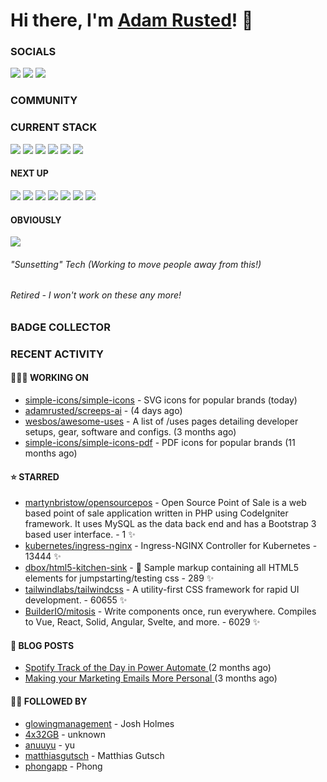 # Hi there, I'm [Adam Rusted](https://www.adamrusted.me/)! 👋

### SOCIALS
[![](https://img.shields.io/badge/-@adamrusted-%231DA1F2?style=for-the-badge&logo=twitter&logoColor=ffffff)](https://twitter.com/adamrusted)
[![](https://img.shields.io/badge/-@adamrusted-%23E1306C?style=for-the-badge&logo=instagram&logoColor=ffffff)](https://www.instagram.com/adamrusted/)
[![](https://img.shields.io/badge/-@adamrusted-%230A66C2?style=for-the-badge&logo=linkedin&logoColor=ffffff)](https://www.linkedin.com/in/adamrusted/)

### COMMUNITY

### CURRENT STACK
![](https://img.shields.io/badge/Azure-0078D4.svg?style=for-the-badge&logo=microsoft-azure&logoColor=white)
![](https://img.shields.io/badge/Power%20Platform-Canvas%20Apps-%23eee.svg?style=for-the-badge&logo=power-apps&logoColor=white&labelColor=742774)
![](https://img.shields.io/badge/Power%20Platform-Model--Driven%20Apps-%23eee.svg?style=for-the-badge&logo=power-apps&logoColor=white&labelColor=742774)
![](https://img.shields.io/badge/Power%20Automate-Cloud%20Flows-EEE.svg?style=for-the-badge&logo=power-automate&logoColor=white&labelColor=0066FF)
![](https://img.shields.io/badge/Dynamics%20365-Sales-%23eee.svg?style=for-the-badge&logo=dynamics-365&logoColor=white&labelColor=002050)
![](https://img.shields.io/badge/Dynamics%20365-Marketing%20(Outbound)-%23eee.svg?style=for-the-badge&logo=dynamics-365&logoColor=white&labelColor=002050)

#### NEXT UP
![](https://img.shields.io/badge/Dynamics%20365-Marketing%20(Real--time)-%23eee.svg?style=for-the-badge&logo=dynamics-365&logoColor=white&labelColor=002050)
![](https://img.shields.io/badge/Power%20Platform-Power%20Pages-%23eee.svg?style=for-the-badge&logo=power-apps&logoColor=white&labelColor=742774)
![](https://img.shields.io/badge/Power%20Virtual%20Agents-0B556A.svg?style=for-the-badge&logo=power-virtual-agents&logoColor=white)
![](https://img.shields.io/badge/Power%20Automate-Desktop%20Flows-EEE.svg?style=for-the-badge&logo=power-automate&logoColor=white&labelColor=0066FF)
![](https://img.shields.io/badge/Dynamics%20365-Customer%20Service-%23eee.svg?style=for-the-badge&logo=dynamics-365&logoColor=white&labelColor=002050)
![](https://img.shields.io/badge/Dynamics%20365-Field%20Service-%23eee.svg?style=for-the-badge&logo=dynamics-365&logoColor=white&labelColor=002050)
![](https://img.shields.io/badge/C%23-239120.svg?style=for-the-badge&logo=c-sharp&logoColor=white)

#### OBVIOUSLY
![](https://img.shields.io/badge/Javascript-F7DF1E.svg?style=for-the-badge&logo=javascript&logoColor=black)

###### "Sunsetting" Tech (Working to move people away from this!)

###### Retired - I won't work on these any more!

### BADGE COLLECTOR

<!--START_SECTION:badges-->
<!--END_SECTION:badges-->


### RECENT ACTIVITY

#### 🧑🏻‍💻 WORKING ON

- [simple-icons/simple-icons](https://github.com/simple-icons/simple-icons) - SVG icons for popular brands (today)
- [adamrusted/screeps-ai](https://github.com/adamrusted/screeps-ai) -  (4 days ago)
- [wesbos/awesome-uses](https://github.com/wesbos/awesome-uses) - A list of /uses pages detailing developer setups, gear, software and configs. (3 months ago)
- [simple-icons/simple-icons-pdf](https://github.com/simple-icons/simple-icons-pdf) - PDF icons for popular brands (11 months ago)

#### ⭐ STARRED

- [martynbristow/opensourcepos](https://github.com/martynbristow/opensourcepos) - Open Source Point of Sale is a web based point of sale application written in PHP using CodeIgniter framework. It uses MySQL as the data back end and has a Bootstrap 3 based user interface. - 1 ✨
- [kubernetes/ingress-nginx](https://github.com/kubernetes/ingress-nginx) - Ingress-NGINX Controller for Kubernetes - 13444 ✨
- [dbox/html5-kitchen-sink](https://github.com/dbox/html5-kitchen-sink) - :potable_water: Sample markup containing all HTML5 elements for jumpstarting/testing css - 289 ✨
- [tailwindlabs/tailwindcss](https://github.com/tailwindlabs/tailwindcss) - A utility-first CSS framework for rapid UI development. - 60655 ✨
- [BuilderIO/mitosis](https://github.com/BuilderIO/mitosis) - Write components once, run everywhere. Compiles to Vue, React, Solid, Angular, Svelte, and more.  - 6029 ✨
  
#### 📝 BLOG POSTS

- [ Spotify Track of the Day in Power Automate ](https://www.adamrusted.me/track-of-the-day-power-automate) (2 months ago)
- [ Making your Marketing Emails More Personal ](https://www.adamrusted.me/customizing-emails-in-d365-marketing) (3 months ago)

#### 🤝🏻 FOLLOWED BY

- [glowingmanagement](https://github.com/glowingmanagement) - Josh Holmes
- [4x32GB](https://github.com/4x32GB) - unknown
- [anuuyu](https://github.com/anuuyu) - yu
- [matthiasgutsch](https://github.com/matthiasgutsch) - Matthias Gutsch
- [phongapp](https://github.com/phongapp) - Phong
